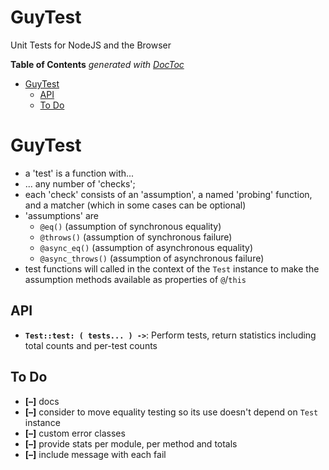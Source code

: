 
# GuyTest

Unit Tests for NodeJS and the Browser


<!-- START doctoc generated TOC please keep comment here to allow auto update -->
<!-- DON'T EDIT THIS SECTION, INSTEAD RE-RUN doctoc TO UPDATE -->
**Table of Contents**  *generated with [DocToc](https://github.com/thlorenz/doctoc)*

- [GuyTest](#guytest)
  - [API](#api)
  - [To Do](#to-do)

<!-- END doctoc generated TOC please keep comment here to allow auto update -->


# GuyTest

* a 'test' is a function with...
* ... any number of 'checks';
* each 'check' consists of an 'assumption', a named 'probing' function, and a matcher (which in some cases
  can be optional)
* 'assumptions' are
  * `@eq()` (assumption of synchronous equality)
  * `@throws()` (assumption of synchronous failure)
  * `@async_eq()` (assumption of asynchronous equality)
  * `@async_throws()` (assumption of asynchronous failure)
* test functions will called in the context of the `Test` instance to make the assumption methods available
  as properties of `@`/`this`

## API

* **`Test::test: ( tests... ) ->`**: Perform tests, return statistics including total counts and per-test
  counts

<!--
## Browserify

```bash
browserify --require intertype --debug -o public/browserified/intertype.js
```
 -->

## To Do

* **[–]** docs
* **[–]** consider to move equality testing so its use doesn't depend on `Test` instance
* **[–]** custom error classes
* **[–]** provide stats per module, per method and totals
* **[–]** include message with each fail

<!-- ## Is Done -->

<!-- * **[+]** ### -->
